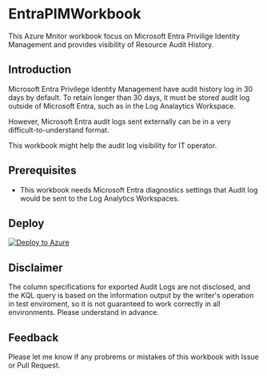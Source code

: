# EntraPIMWorkbook
This Azure Mnitor workbook focus on Microsoft Entra Privilige Identity Management and provides visibility of Resource Audit History.

## Introduction
Microsoft Entra Privilege Identity Management have audit history log in 30 days by default. To retain longer than 30 days, it must be stored audit log outside of Microsoft Entra, such as in the Log Analaytics Workspace.

However, Microsoft Entra audit logs sent externally can be in a very difficult-to-understand format.

This workbook might help the audit log visibility for IT operator.


## Prerequisites
- This workbook needs Microsoft Entra diagnostics settings that Audit log would be sent to the Log Analytics Workspaces.

## Deploy
[![Deploy to Azure](https://aka.ms/deploytoazurebutton)](https://portal.azure.com/#create/Microsoft.Template/uri/https%3A%2F%2Fraw.githubusercontent.com%2FNobufumiMurata%2FEntraPIMAuditWorkbook%2Fmain%2FWorkbooks%2FMicrosoftEntraPIMAudit.workbook)

## Disclaimer
The column specifications for exported Audit Logs are not disclosed, and the KQL query is based on the information output by the writer's operation in test enviroment, so it is not guaranteed to work correctly in all environments. Please understand in advance.

## Feedback
Please let me know if any probrems or mistakes of this workbook with Issue or Pull Request.